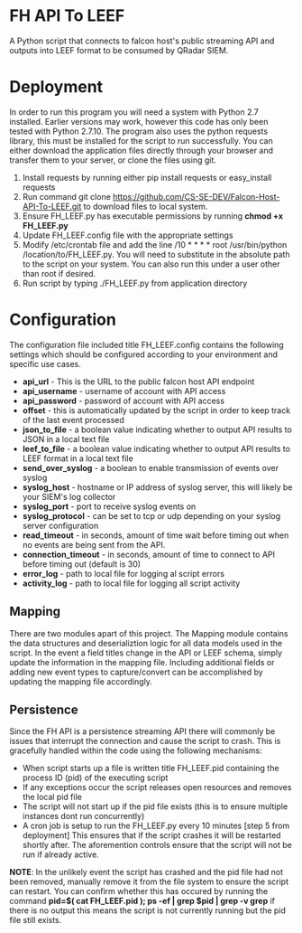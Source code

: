 # FH API To LEEF

A Python script that connects to falcon host's public streaming API and outputs into LEEF format to be consumed by QRadar SIEM.

# Deployment

In order to run this program you will need a system with Python 2.7 installed.  Earlier versions may work, however this code has only been tested with Python 2.7.10. The program also uses the python requests library, this must be installed for the script to run successfully.  You can either download the application files directly through your browser and transfer them to your server, or clone the files using git. 

1. Install requests by running either pip install requests or easy_install requests
2. Run command git clone https://github.com/CS-SE-DEV/Falcon-Host-API-To-LEEF.git to download files to local system.
3. Ensure FH_LEEF.py has executable permissions by running __chmod +x FH_LEEF.py__
4. Update FH_LEEF.config file with the appropriate settings
5. Modify /etc/crontab file and add the line /10 * * * * root /usr/bin/python /location/to/FH_LEEF.py.  You will need to substitute in the absolute path to the script on your system.  You can also run this under a user other than root if desired.
6. Run script by typing ./FH_LEEF.py from application directory

# Configuration

The configuration file included title FH_LEEF.config contains the following settings which should be configured according to your environment and specific use cases.

* __api_url__ - This is the URL to the public falcon host API endpoint
* __api_username__ - username of account with API access
* __api_password__ - password of account with API access
* __offset__ - this is automatically updated by the script in order to keep track of the last event processed
* __json_to_file__ - a boolean value indicating whether  to output API results to JSON in a local text file
* __leef_to_file__ - a boolean value indicating whether to output API results to LEEF format in a local text file
* __send_over_syslog__ - a boolean to enable transmission of events over syslog
* __syslog_host__ - hostname or IP address of syslog server, this will likely be your SIEM's log collector
* __syslog_port__ - port to receive syslog events on
* __syslog_protocol__ - can be set to tcp or udp depending on your syslog server configuration
* __read_timeout__ - in seconds, amount of time wait before timing out when no events are being sent from the API.
* __connection_timeout__ - in seconds, amount of time to connect to API before timing out (default is 30)
* __error_log__ - path to local file for logging al script errors
* __activity_log__ - path to local file for logging all script activity

## Mapping ##

There are two modules apart of this project.  The Mapping module contains the data structures and deserializtion logic for all data models used in the script.  In the event a field titles change in the API or LEEF schema, simply update the information in the mapping file.  Including additional fields or adding new event types to capture/convert can be accomplished by updating the mapping file accordingly.

## Persistence ##

Since the FH API is a persistence streaming API there will commonly be issues that interrupt the connection and cause the script to crash.  This is gracefully handled within the code using the following mechanisms:

* When script starts up a file is written title FH_LEEF.pid containing the process ID (pid) of the executing script
* If any exceptions occur the script releases open resources and removes the local pid file
* The script will not start up if the pid file exists (this is to ensure multiple instances dont run concurrently)
* A cron job is setup to run the FH_LEEF.py every 10 minutes [step 5 from deployment] This ensures that if the script crashes it will be restarted shortly after.  The aforemention controls ensure that the script will not be run if already active.

__NOTE__: In the unlikely event the script has crashed and the pid file had not been removed, manually remove it from the file system to ensure the script can restart.  You can confirm whether this has occured by running the command __pid=$( cat FH_LEEF.pid ); ps -ef | grep $pid | grep -v grep__  if there is no output this means the script is not currently running but the pid file still exists. 
